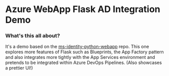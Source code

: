 # Azure WebApp Flask AD Integration Demo

### What's this all about?

It's a demo based on the [ms-identity-python-webapp](https://github.com/Azure-Samples/ms-identity-python-webapp) repo. This one explores more features of Flask such as Blueprints, the App Factory pattern and also integrates more tightly with the App Services environment and pretends to be integrated within Azure DevOps Pipelines. (Also showcases a prettier UI!)